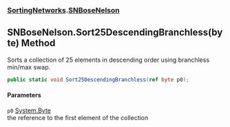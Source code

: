 ### [SortingNetworks](./SortingNetworks.md 'SortingNetworks').[SNBoseNelson](./SortingNetworks-SNBoseNelson.md 'SortingNetworks.SNBoseNelson')
## SNBoseNelson.Sort25DescendingBranchless(byte) Method
Sorts a collection of 25 elements in descending order using branchless min/max swap.  
```csharp
public static void Sort25DescendingBranchless(ref byte p0);
```
#### Parameters
<a name='SortingNetworks-SNBoseNelson-Sort25DescendingBranchless(byte)-p0'></a>
`p0` [System.Byte](https://docs.microsoft.com/en-us/dotnet/api/System.Byte 'System.Byte')  
the reference to the first element of the collection  
  
